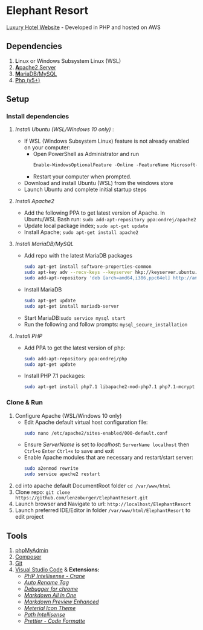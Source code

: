 # Elephant Resort
[Luxury Hotel Website](http://elephantresort.ap-southeast-2.elasticbeanstalk.com) - Developed in PHP and hosted on AWS 

## Dependencies
1. **L**inux or Windows Subsystem Linux (WSL)
2. [**A**pache2 Server](https://httpd.apache.org/download.cgi)
3. [**M**ariaDB/MySQL](https://mariadb.org/download)
4. [**P**hp (v5+)](https://www.php.net/downloads)

## Setup

### Install dependencies
1. _Install Ubuntu (WSL/Windows 10 only)_ :
   * If WSL (Windows Subsystem Linux) feature is not already enabled on your computer:
     * Open PowerShell as Administrator and run
        ```powershell
        Enable-WindowsOptionalFeature -Online -FeatureName Microsoft-Windows-Subsystem-Linux
        ```
     * Restart your computer when prompted.
   * Download and install Ubuntu (WSL)  from the windows store
   * Launch Ubuntu and complete initial startup steps

2. _Install Apache2_
   * Add the following PPA to get latest version of Apache. In Ubuntu/WSL Bash run: 
  `sudo add-apt-repository ppa:ondrej/apache2`
   * Update local package index; `sudo apt-get update`
   * Install Apache; `sudo apt-get install apache2`

3. _Install MariaDB/MySQL_
   * Add repo with the latest MariaDB packages
        ```bash
        sudo apt-get install software-properties-common
        sudo apt-key adv --recv-keys --keyserver hkp://keyserver.ubuntu.com:80 0xF1656F24C74CD1D8
        sudo add-apt-repository 'deb [arch=amd64,i386,ppc64el] http://ams2.mirrors.digitalocean.com/mariadb/repo/10.2/ubuntu xenial main'
       ```
   * Install MariaDB
        ```bash
        sudo apt-get update
        sudo apt-get install mariadb-server
        ```
   * Start MariaDB:`sudo service mysql start`
   * Run the following and follow prompts: `mysql_secure_installation`
  
4. _Install PHP_
   * Add PPA to get the latest version of php:
        ```bash
        sudo add-apt-repository ppa:ondrej/php
        sudo apt-get update
        ```
   * Install PHP 7.1 packages:
        ```bash
        sudo apt-get install php7.1 libapache2-mod-php7.1 php7.1-mcrypt php7.1-mysql php7.1-mbstring php7.1-gettext php7.1-xml php7.1-json php7.1-curl php7.1-zip
        ```
### Clone & Run
1. Configure Apache (WSL/Windows 10 only)
   * Edit Apache default virtual host configuration file: 
       ```bash 
       sudo nano /etc/apache2/sites-enabled/000-default.conf
       ```
   * Ensure _ServerName_ is set to _localhost_: `ServerName localhost` then `Ctrl+o` `Enter` `Ctrl+x` to save and exit
   * Enable Apache modules that are necessary and restart/start server:
        ```bash
        sudo a2enmod rewrite
        sudo service apache2 restart
        ```
2. cd into apache default DocumentRoot folder `cd /var/www/html`
3. Clone repo: `git clone https://github.com/lenzoburger/ElephantResort.git`
4. Launch browser and Navigate to url: `http://localhost/ElephantResort`
5. Launch preferred IDE/Editor in folder `/var/www/html/ElephantResort` to edit project

## Tools
1. [phpMyAdmin](https://www.phpmyadmin.net/downloads)
2. [Composer](https://getcomposer.org/download)
3. [Git](https://git-scm.com/downloads)
4. [Visual Studio Code](https://code.visualstudio.com/download) & **Extensions:** 
   * [_PHP Intellisense - Crane_](https://marketplace.visualstudio.com/items?itemName=HvyIndustries.crane)
   * [_Auto Rename Tag_](https://marketplace.visualstudio.com/items?itemName=formulahendry.auto-rename-tag)
   * [_Debugger for chrome_](https://marketplace.visualstudio.com/items?itemName=msjsdiag.debugger-for-chrome)
   * [_Markdown All in One_](https://marketplace.visualstudio.com/items?itemName=yzhang.markdown-all-in-one)
   * [_Markdown Preview Enhanced_](https://marketplace.visualstudio.com/items?itemName=shd101wyy.markdown-preview-enhanced)
   * [_Meterial Icon Theme_](https://marketplace.visualstudio.com/items?itemName=PKief.material-icon-theme)
   * [_Path Intellisense_](https://marketplace.visualstudio.com/items?itemName=christian-kohler.path-intellisense)
   * [_Prettier - Code Formatte_](https://marketplace.visualstudio.com/items?itemName=esbenp.prettier-vscode)
